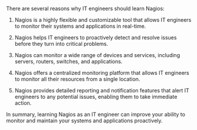 There are several reasons why IT engineers should learn Nagios:

1. Nagios is a highly flexible and customizable tool that allows IT engineers to monitor their systems and applications in real-time.

2. Nagios helps IT engineers to proactively detect and resolve issues before they turn into critical problems.

3. Nagios can monitor a wide range of devices and services, including servers, routers, switches, and applications.

4. Nagios offers a centralized monitoring platform that allows IT engineers to monitor all their resources from a single location.

5. Nagios provides detailed reporting and notification features that alert IT engineers to any potential issues, enabling them to take immediate action.

In summary, learning Nagios as an IT engineer can improve your ability to monitor and maintain your systems and applications proactively.
